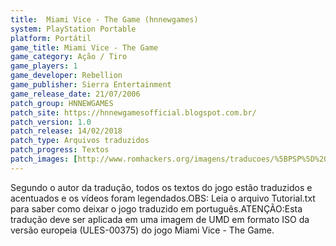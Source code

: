 ```yaml
---
title:  Miami Vice - The Game (hnnewgames)
system: PlayStation Portable
platform: Portátil
game_title: Miami Vice - The Game
game_category: Ação / Tiro
game_players: 1
game_developer: Rebellion
game_publisher: Sierra Entertainment
game_release_date: 21/07/2006
patch_group: HNNEWGAMES
patch_site: https://hnnewgamesofficial.blogspot.com.br/
patch_version: 1.0
patch_release: 14/02/2018
patch_type: Arquivos traduzidos
patch_progress: Textos
patch_images: [http://www.romhackers.org/imagens/traducoes/%5BPSP%5D%20Miami%20Vice%20-%20The%20Game%20-%20hnnewgames%20-%201.jpg,http://www.romhackers.org/imagens/traducoes/%5BPSP%5D%20Miami%20Vice%20-%20The%20Game%20-%20hnnewgames%20-%202.jpg,http://www.romhackers.org/imagens/traducoes/%5BPSP%5D%20Miami%20Vice%20-%20The%20Game%20-%20hnnewgames%20-%203.jpg]
---
```

Segundo o autor da tradução, todos os textos do jogo estão traduzidos e acentuados e os vídeos foram legendados.OBS: Leia o arquivo Tutorial.txt para saber como deixar o jogo traduzido em português.ATENÇÃO:Esta tradução deve ser aplicada em uma imagem de UMD em formato ISO da versão europeia (ULES-00375) do jogo Miami Vice - The Game.
